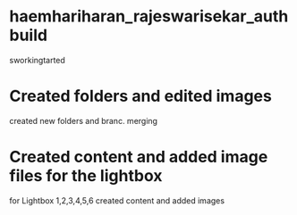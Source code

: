# haemhariharan_rajeswarisekar_authbuild
sworkingtarted 

# Created folders and edited images
created new folders and branc.
merging

# Created content and added image files for the lightbox
for Lightbox 1,2,3,4,5,6 created content and added images